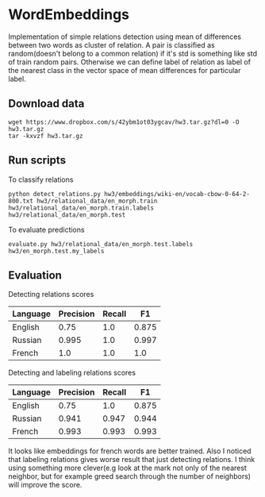 # WordEmbeddings
Implementation of simple relations detection using mean of differences between two words as cluster of relation. A pair is classified as random(doesn't belong to a common relation) if it's std is something like std of train random pairs. Otherwise we can define label of relation as label of the nearest class in the vector space of mean differences for particular label.

## Download data
```
wget https://www.dropbox.com/s/42ybm1ot03ygcav/hw3.tar.gz?dl=0 -O hw3.tar.gz
tar -kxvzf hw3.tar.gz
```
## Run scripts
To classify relations
```
python detect_relations.py hw3/embeddings/wiki-en/vocab-cbow-0-64-2-800.txt hw3/relational_data/en_morph.train hw3/relational_data/en_morph.train.labels hw3/relational_data/en_morph.test
```
To evaluate predictions
```
evaluate.py hw3/relational_data/en_morph.test.labels hw3/en_morph.test.my_labels
```
## Evaluation

Detecting relations scores

| Language | Precision | Recall | F1   |
|----------|-----------|--------|------|
| English  |   0.75    |   1.0  | 0.875|
| Russian  |   0.995   |   1.0  | 0.997|
| French   |   1.0     |   1.0  | 1.0  |

Detecting and labeling relations scores

| Language | Precision | Recall | F1    |
|----------|-----------|--------|-------|
| English  |   0.75    |   1.0  | 0.875 |
| Russian  |   0.941   |  0.947 | 0.944 |
| French   |   0.993   |  0.993 | 0.993 |

It looks like embeddings for french words are better trained. 
Also I noticed that labeling relations gives worse result that just detecting relations. I think using something more clever(e.g look at the mark not only of the nearest neighbor, but for example greed search through the number of neighbors) will improve the score.